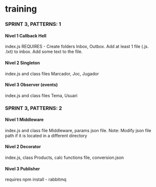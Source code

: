 # training

### SPRINT 3, PATTERNS:  1
#### Nivel 1 Callback Hell
index.js REQUIRES - Create folders Inbox, Outbox. Add at least 1 file (.js. .txt) to inbox. Add some text to the file.  
####  Nivel 2 Singleton
index.js and class files Marcador, Joc, Jugador
####  Nivel 3 Observer (events)
index.js and class files Tema, Usuari 
### SPRINT 3, PATTERNS:  2
#### Nivel 1 Middleware
index.js and class file Middleware, params json file. Note: Modify json file path if it is located in a different directory
####  Nivel 2 Decorator
index.js, class Products, calc functions file, conversion.json 
####  Nivel 3 Publisher 
requires npm install - rabbitmq 
